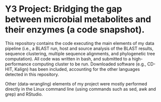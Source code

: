# Y3 Project: Bridging the gap between microbial metabolites and their enzymes (a code snapshot). 

This repository contains the code executing the main elements of my data pipeline (i.e., a BLAST run, host and source analysis of the BLAST results, sequence clustering, multiple sequence alignments, and phylogenetic tree computation). All code was written in bash, and submitted to a high-performance computing cluster to be run. Downloaded software (e.g., CD-HIT, Kalign) has been included, accounting for the other languages detected in this repository.

Other (data-wrangling) elements of my project were mostly performed directly in the Linux command line (using commands such as sed, awk and grep) and RStudio.
